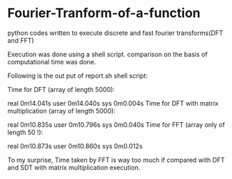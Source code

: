 # Fourier-Tranform-of-a-function
python codes written to execute discrete and fast fourier transforms(DFT and FFT)

Execution was done using a shell script. comparison on the basis of computational time was done.

Following is the out put of report.sh shell script:

Time for DFT (array of length 5000):

real	0m14.041s
user	0m14.040s
sys	0m0.004s
Time for DFT with matrix multiplication (array of length 5000):

real	0m10.835s
user	0m10.796s
sys	0m0.040s
Time for FFT (array only of length 50 !):

real	0m10.873s
user	0m10.860s
sys	0m0.012s


To my surprise, Time taken by FFT is way too much if compared with DFT and SDT with matrix multiplication execution.
